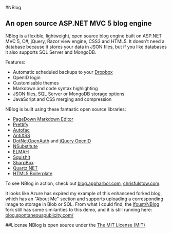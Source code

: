 #NBlog
## An open source ASP.NET MVC 5 blog engine

NBlog is a flexible, lightweight, open source blog engine built on ASP.NET MVC 5, C#, jQuery, Razor view engine, CSS3 and HTML5.  It doesn't need a database because it stores your data in JSON files, but if you like databases it also supports SQL Server and MongoDB.

Features:

 - Automatic scheduled backups to your [Dropbox][14]
 - OpenID login
 - Customisable themes
 - Markdown and code syntax highlighting
 - JSON files, SQL Server or MongoDB storage options
 - JavaScript and CSS merging and compression

NBlog is built using these fantastic open source libraries:

 - [PageDown Markdown Editor][2]
 - [Prettify][3]
 - [Autofac][4]
 - [AntiXSS][5]
 - [DotNetOpenAuth][6] and [jQuery OpenID][7]
 - [NSubstitute][8]
 - [ELMAH][9]
 - [SquishIt][10]
 - [SharpBox][11]
 - [Quartz.NET][12]
 - [HTML5 Boilerplate][13]
 
To see NBlog in action, check out [blog.appharbor.com][0], [chrisfulstow.com][1].

It looks like Azure has expired my example of this enhanceed forked blog, which has an "About Me" section and supports uploading a corresponding image to storage in Blob or SQL.
From what I could find, the [lfoust/NBlog][14] fork still has some similarities to this demo, and it is still running here:  [blog.spontaneouspublicity.com/][15]

[0]: http://blog.appharbor.com/
[1]: http://chrisfulstow.com/
[2]: https://code.google.com/p/pagedown/
[3]: http://code.google.com/p/google-code-prettify/
[4]: http://code.google.com/p/autofac/
[5]: http://wpl.codeplex.com/
[6]: http://www.dotnetopenauth.net/
[7]: http://jvance.com/pages/JQueryOpenIDPlugin.xhtml
[8]: http://nsubstitute.github.com/
[9]: http://code.google.com/p/elmah/
[10]: https://github.com/jetheredge/SquishIt
[11]: http://sharpbox.codeplex.com/
[12]: http://quartznet.sourceforge.net/
[13]: http://html5boilerplate.com/
[14]: http://www.dropbox.com/
[15]: https://github.com/lfoust/NBlog/
[16]: https://blog.spontaneouspublicity.com/

##License
NBlog is open source under the [The MIT License (MIT)](http://www.opensource.org/licenses/mit-license.php)
